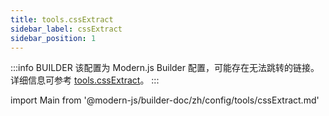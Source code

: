 ```yaml
---
title: tools.cssExtract
sidebar_label: cssExtract
sidebar_position: 1
---
```


:::info BUILDER
该配置为 Modern.js Builder 配置，可能存在无法跳转的链接。详细信息可参考 [tools.cssExtract](https://modernjs.dev/builder/zh/api/config-tools.html#tools-cssextract)。
:::

import Main from '@modern-js/builder-doc/zh/config/tools/cssExtract.md'

<Main />
